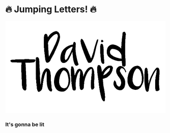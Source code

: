 # :fire: Jumping Letters! :fire:

![Example](https://raw.githubusercontent.com/ysdexlic/ysdexlic.github.io/master/style/images/name.gif)

### It's gonna be lit
